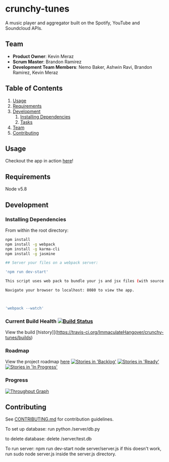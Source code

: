 # crunchy-tunes
A music player and aggregator built on the Spotify, YouTube and Soundcloud APIs.

## Team

  - __Product Owner__: Kevin Meraz
  - __Scrum Master__: Brandon Ramirez
  - __Development Team Members__: Nemo Baker, Ashwin Ravi, Brandon Ramirez, Kevin Meraz

## Table of Contents

1. [Usage](#Usage)
1. [Requirements](#requirements)
1. [Development](#development)
    1. [Installing Dependencies](#installing-dependencies)
    1. [Tasks](#tasks)
1. [Team](#team)
1. [Contributing](#contributing)

## Usage

Checkout the app in action [here](http://crunchytunes.com)!

## Requirements

Node v5.8

## Development

### Installing Dependencies

From within the root directory:

```sh
npm install
npm install -g webpack
npm install -g karma-cli
npm install -g jasmine 

## Server your files on a webpack server:

'npm run dev-start'

This script uses web pack to bundle your js and jsx files (with source maps), watches the files for changes to trigger a new bundle, and starts your node server on localhost:8080.

Navigate your browser to localhost: 8080 to view the app.



'webpack --watch'


```

### Current Build Health [![Build Status](https://travis-ci.org/ImmaculateHangover/crunchy-tunes.svg?branch=master)](https://travis-ci.org/ImmaculateHangover/crunchy-tunes)
View the build [history]](https://travis-ci.org/ImmaculateHangover/crunchy-tunes/builds)

### Roadmap

View the project roadmap [here](https://waffle.io/ImmaculateHangover/crunchy-tunes)
[![Stories in 'Backlog'](https://badge.waffle.io/ImmaculateHangover/crunchy-tunes.svg?label=Backlog&title=Backlog)](http://waffle.io/ImmaculateHangover/crunchy-tunes)
[![Stories in 'Ready'](https://badge.waffle.io/ImmaculateHangover/crunchy-tunes.svg?label=Ready&title=Ready)](http://waffle.io/ImmaculateHangover/crunchy-tunes)
[![Stories in 'In Progress'](https://badge.waffle.io/ImmaculateHangover/crunchy-tunes.svg?label=In%20Progress&title=In%20Progress)](http://waffle.io/ImmaculateHangover/crunchy-tunes)


### Progress

[![Throughput Graph](https://graphs.waffle.io/ImmaculateHangover/crunchy-tunes/throughput.svg)](https://waffle.io/ImmaculateHangover/crunchy-tunes/metrics)


## Contributing

See [CONTRIBUTING.md](CONTRIBUTING.md) for contribution guidelines.

To set up database:
run python /server/db.py

to delete database:
delete /server/test.db

To run server:
npm run dev-start 
node server/server.js
 if this doesn't work,
 run sudo node server.js inside the server.js directory.




